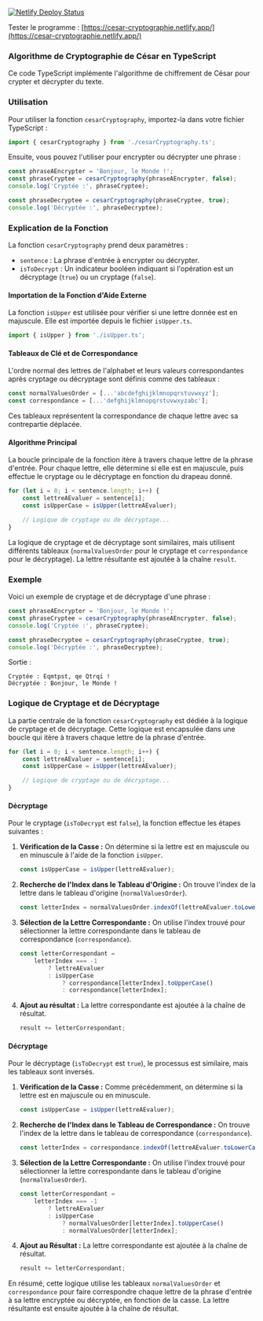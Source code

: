 [![Netlify Deploy Status](https://api.netlify.com/api/v1/badges/c4133739-91cb-4d8d-a864-ecfe26b6eb83/deploy-status)](https://app.netlify.com/sites/cesar-cryptographie/deploys)

Tester le programme : [https://cesar-cryptographie.netlify.app/](https://cesar-cryptographie.netlify.app/)

### Algorithme de Cryptographie de César en TypeScript

Ce code TypeScript implémente l'algorithme de chiffrement de César pour crypter et décrypter du texte.

### Utilisation

Pour utiliser la fonction `cesarCryptography`, importez-la dans votre fichier TypeScript :

```typescript
import { cesarCryptography } from './cesarCryptography.ts';
```

Ensuite, vous pouvez l'utiliser pour encrypter ou décrypter une phrase :

```typescript
const phraseAEncrypter = 'Bonjour, le Monde !';
const phraseCryptee = cesarCryptography(phraseAEncrypter, false);
console.log('Cryptée :', phraseCryptee);

const phraseDecryptee = cesarCryptography(phraseCryptee, true);
console.log('Décryptée :', phraseDecryptee);
```

### Explication de la Fonction

La fonction `cesarCryptography` prend deux paramètres :

- `sentence` : La phrase d'entrée à encrypter ou décrypter.
- `isToDecrypt` : Un indicateur booléen indiquant si l'opération est un décryptage (`true`) ou un cryptage (`false`).

#### Importation de la Fonction d'Aide Externe

La fonction `isUpper` est utilisée pour vérifier si une lettre donnée est en majuscule. Elle est importée depuis le fichier `isUpper.ts`.

```typescript
import { isUpper } from './isUpper.ts';
```

#### Tableaux de Clé et de Correspondance

L'ordre normal des lettres de l'alphabet et leurs valeurs correspondantes après cryptage ou décryptage sont définis comme des tableaux :

```typescript
const normalValuesOrder = [...'abcdefghijklmnopqrstuvwxyz'];
const correspondance = [...'defghijklmnopqrstuvwxyzabc'];
```

Ces tableaux représentent la correspondance de chaque lettre avec sa contrepartie déplacée.

#### Algorithme Principal

La boucle principale de la fonction itère à travers chaque lettre de la phrase d'entrée. Pour chaque lettre, elle détermine si elle est en majuscule, puis effectue le cryptage ou le décryptage en fonction du drapeau donné.

```typescript
for (let i = 0; i < sentence.length; i++) {
    const lettreAEvaluer = sentence[i];
    const isUpperCase = isUpper(lettreAEvaluer);

    // Logique de cryptage ou de décryptage...
}
```

La logique de cryptage et de décryptage sont similaires, mais utilisent différents tableaux (`normalValuesOrder` pour le cryptage et `correspondance` pour le décryptage). La lettre résultante est ajoutée à la chaîne `result`.

### Exemple

Voici un exemple de cryptage et de décryptage d'une phrase :

```typescript
const phraseAEncrypter = 'Bonjour, le Monde !';
const phraseCryptee = cesarCryptography(phraseAEncrypter, false);
console.log('Cryptée :', phraseCryptee);

const phraseDecryptee = cesarCryptography(phraseCryptee, true);
console.log('Décryptée :', phraseDecryptee);
```

Sortie :

```
Cryptée : Eqmtpst, qe Qtrqi !
Décryptée : Bonjour, le Monde !
```

### Logique de Cryptage et de Décryptage

La partie centrale de la fonction `cesarCryptography` est dédiée à la logique de cryptage et de décryptage. Cette logique est encapsulée dans une boucle qui itère à travers chaque lettre de la phrase d'entrée.

```typescript
for (let i = 0; i < sentence.length; i++) {
    const lettreAEvaluer = sentence[i];
    const isUpperCase = isUpper(lettreAEvaluer);

    // Logique de cryptage ou de décryptage...
}
```

#### Décryptage

Pour le cryptage (`isToDecrypt` est `false`), la fonction effectue les étapes suivantes :

1. **Vérification de la Casse :** On détermine si la lettre est en majuscule ou en minuscule à l'aide de la fonction `isUpper`.

    ```typescript
    const isUpperCase = isUpper(lettreAEvaluer);
    ```

2. **Recherche de l'Index dans le Tableau d'Origine :** On trouve l'index de la lettre dans le tableau d'origine (`normalValuesOrder`).

    ```typescript
    const letterIndex = normalValuesOrder.indexOf(lettreAEvaluer.toLowerCase());
    ```

3. **Sélection de la Lettre Correspondante :** On utilise l'index trouvé pour sélectionner la lettre correspondante dans le tableau de correspondance (`correspondance`).

    ```typescript
    const letterCorrespondant =
        letterIndex === -1
            ? lettreAEvaluer
            : isUpperCase
                ? correspondance[letterIndex].toUpperCase()
                : correspondance[letterIndex];
    ```

4. **Ajout au résultat :** La lettre correspondante est ajoutée à la chaîne de résultat.

    ```typescript
    result += letterCorrespondant;
    ```

#### Décryptage

Pour le décryptage (`isToDecrypt` est `true`), le processus est similaire, mais les tableaux sont inversés.

1. **Vérification de la Casse :** Comme précédemment, on détermine si la lettre est en majuscule ou en minuscule.

    ```typescript
    const isUpperCase = isUpper(lettreAEvaluer);
    ```

2. **Recherche de l'Index dans le Tableau de Correspondance :** On trouve l'index de la lettre dans le tableau de correspondance (`correspondance`).

    ```typescript
    const letterIndex = correspondance.indexOf(lettreAEvaluer.toLowerCase());
    ```

3. **Sélection de la Lettre Correspondante :** On utilise l'index trouvé pour sélectionner la lettre correspondante dans le tableau d'origine (`normalValuesOrder`).

    ```typescript
    const letterCorrespondant =
        letterIndex === -1
            ? lettreAEvaluer
            : isUpperCase
                ? normalValuesOrder[letterIndex].toUpperCase()
                : normalValuesOrder[letterIndex];
    ```

4. **Ajout au Résultat :** La lettre correspondante est ajoutée à la chaîne de résultat.

    ```typescript
    result += letterCorrespondant;
    ```

En résumé, cette logique utilise les tableaux `normalValuesOrder` et `correspondance` pour faire correspondre chaque lettre de la phrase d'entrée à sa lettre encryptée ou décryptée, en fonction de la casse. La lettre résultante est ensuite ajoutée à la chaîne de résultat.